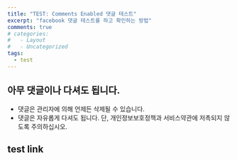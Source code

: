```yaml
---
title: "TEST: Comments Enabled 댓글 테스트"
excerpt: "facebook 댓글 테스트를 하고 확인하는 방법"
comments: true
# categories:
#   - Layout
#   - Uncategorized
tags:
  - test
---
```


## 아무 댓글이나 다셔도 됩니다.
* 댓글은 관리자에 의해 언제든 삭제될 수 있습니다.
* 댓글은 자유롭게 다셔도 됩니다. 단, 개인정보보호정책과 서비스약관에 저촉되지 않도록 주의하십시오.

## test link